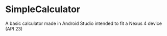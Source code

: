 # SimpleCalculator
 A basic calculator made in Android Studio intended to fit a Nexus 4 device (API 23)
